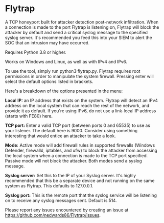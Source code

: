 # Flytrap
 
A TCP honeyport built for attacker detection post-network infiltration. When a connection is made to the port Flytrap is 
listening on, Flytrap will block the attacker by default and send a critical syslog message to the specified syslog 
server. It's recommended you feed this into your SIEM to alert the SOC that an intrusion may have occurred.

Requires Python 3.8 or higher.

Works on Windows and Linux, as well as with IPv4 and IPv6.

To use the tool, simply run python3 flytrap.py. Flytrap requires root permissions in order to manipulate the system 
firewall. Pressing enter will select the default options listed in brackets. 

Here's a breakdown of the options presented in the menu:

**Local IP:** an IP address that exists on the system. Flytrap will detect an IPv4 address on the local system that can 
reach the rest of the network, and provide it as default. If you're using IPv6, do not use a link-local IP address 
(starts with FE80) here.

**TCP port:** Enter a valid TCP port (between ports 0 and 65535) to use as your listener. The default here is 9000. 
Consider  using something interesting that would entice an attacker to take a look.

**Mode:** Active mode will add firewall rules in supported firewalls (Windows Defender, firewalld, iptables, and ufw) to 
block the attacker from accessing the local system when a connection is made to the TCP port specified. Passive mode 
will not block the attacker. Both modes send a syslog message.

**Syslog server:** Set this to the IP of your Syslog server. It's highly recommended that this be a separate device and
not running on the same system as Flytrap. This defaults to 127.0.0.1.

**Syslog port:** This is the remote port that the syslog service will be listening on to receive any syslog messages 
sent. Default is 514.

Please report any issues encountered by creating an issue at https://github.com/nedwards86/Flytrap/issues.
